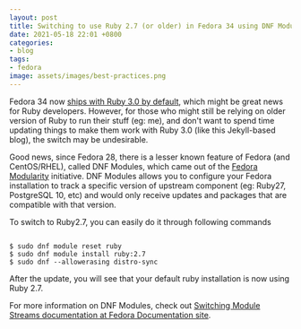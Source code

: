 ```yaml
---
layout: post
title: Switching to use Ruby 2.7 (or older) in Fedora 34 using DNF Modules
date: 2021-05-18 22:01 +0800
categories:
- blog
tags:
- fedora
image: assets/images/best-practices.png
---
```

Fedora 34 now [ships with Ruby 3.0 by default](https://fedoraproject.org/wiki/Changes/Ruby_3.0), 
which might be great news for Ruby developers. However, for those who might still be relying on
older version of Ruby to run their stuff (eg: me), and don't want to spend time updating things
to make them work with Ruby 3.0 (like this Jekyll-based blog), the switch may be undesirable.

Good news, since Fedora 28, there is a lesser known feature of Fedora (and CentOS/RHEL), called
DNF Modules, which came out of the [Fedora Modularity](https://docs.pagure.org/modularity/) initiative.
DNF Modules allows you to configure your Fedora installation to track a specific version of upstream
component (eg: Ruby27, PostgreSQL 10, etc) and would only receive updates and packages that are
compatible with that version.

To switch to Ruby2.7, you can easily do it through following commands

```console

$ sudo dnf module reset ruby
$ sudo dnf module install ruby:2.7
$ sudo dnf --allowerasing distro-sync

```

After the update, you will see that your default ruby installation is now using Ruby 2.7.

For more information on DNF Modules, check out [Switching Module Streams documentation at Fedora 
Documentation site](https://docs.fedoraproject.org/en-US/modularity/using-modules-switching-streams/).
